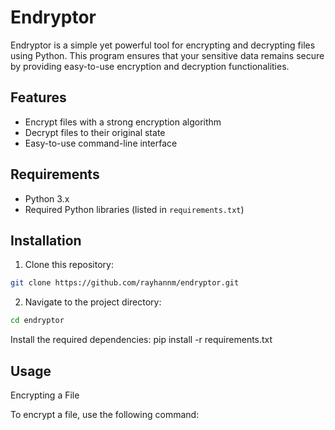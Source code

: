 # Endryptor

Endryptor is a simple yet powerful tool for encrypting and decrypting files using Python. This program ensures that your sensitive data remains secure by providing easy-to-use encryption and decryption functionalities.

## Features

- Encrypt files with a strong encryption algorithm
- Decrypt files to their original state
- Easy-to-use command-line interface

## Requirements

- Python 3.x
- Required Python libraries (listed in `requirements.txt`)

## Installation

1. Clone this repository:
```bash
git clone https://github.com/rayhannm/endryptor.git
```

2. Navigate to the project directory:
```bash
cd endryptor
```

Install the required dependencies:
pip install -r requirements.txt

## Usage

Encrypting a File

To encrypt a file, use the following command:
